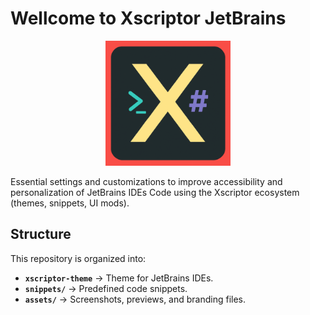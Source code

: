# Wellcome to Xscriptor JetBrains

<p align="center"> <img src="./assets/icon.png" width="200" alt="Xscriptor Theme logo" /> </p>

Essential settings and customizations to improve accessibility and personalization of JetBrains IDEs Code using the Xscriptor ecosystem (themes, snippets, UI mods).

## Structure

This repository is organized into:

- **`xscriptor-theme`** → Theme for JetBrains IDEs.
- **`snippets/`** → Predefined code snippets.
- **`assets/`** → Screenshots, previews, and branding files.



